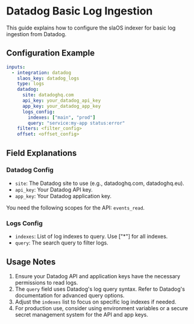 # Datadog Basic Log Ingestion

This guide explains how to configure the slaOS indexer for basic log ingestion from Datadog.

## Configuration Example

```yaml
inputs:
  - integration: datadog
    slaos_key: datadog_logs
    type: logs
    datadog:
      site: datadoghq.com
      api_key: your_datadog_api_key
      app_key: your_datadog_app_key
      logs_config:
        indexes: ["main", "prod"]
        query: "service:my-app status:error"
    filters: <filter_config>
    offset: <offset_config>
```

## Field Explanations

### Datadog Config

- `site`: The Datadog site to use (e.g., datadoghq.com, datadoghq.eu).
- `api_key`: Your Datadog API key.
- `app_key`: Your Datadog application key.


You need the following scopes for the API: `events_read`.

### Logs Config

- `indexes`: List of log indexes to query. Use ["*"] for all indexes.
- `query`: The search query to filter logs.

## Usage Notes

1. Ensure your Datadog API and application keys have the necessary permissions to read logs.
2. The `query` field uses Datadog's log query syntax. Refer to Datadog's documentation for advanced query options.
3. Adjust the `indexes` list to focus on specific log indexes if needed.
4. For production use, consider using environment variables or a secure secret management system for the API and app keys.

